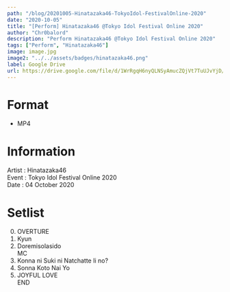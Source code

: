 ```yaml
---
path: "/blog/20201005-Hinatazaka46-TokyoIdol-FestivalOnline-2020"
date: "2020-10-05"
title: "[Perform] Hinatazaka46 @Tokyo Idol Festival Online 2020"
author: "Chr0balord"
description: "Perform Hinatazaka46 @Tokyo Idol Festival Online 2020"
tags: ["Perform", "Hinatazaka46"]
image: image.jpg
image2: "../../assets/badges/hinatazaka46.png"
label: Google Drive
url: https://drive.google.com/file/d/1WrRgqH6nyQLNSyAmucZQjVt7TuUJvYjD/view?usp=sharing
---
```


# Format

- MP4

# Information

Artist : Hinatazaka46 <br/>
Event : Tokyo Idol Festival Online 2020 <br/>
Date : 04 October 2020 <br/>

# Setlist

0.  OVERTURE
1.  Kyun
2.  Doremisolasido <br>
    MC <br>
3.  Konna ni Suki ni Natchatte Ii no?
4.  Sonna Koto Nai Yo
5.  JOYFUL LOVE <br>
    END
